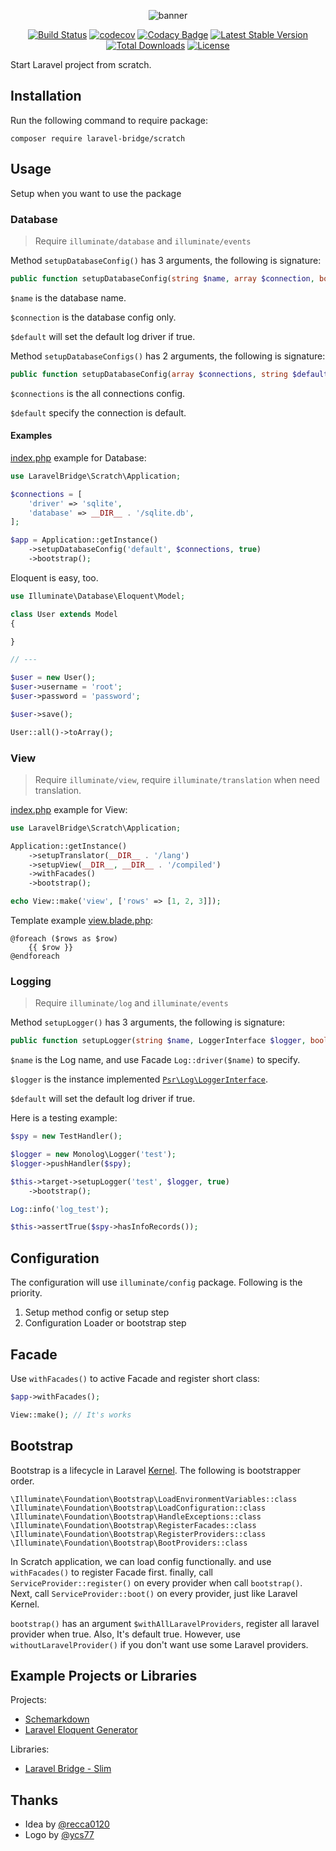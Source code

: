 <p align="center">
<img src="https://laravel-bridge.github.io/banner.svg" alt="banner">
</p>

<p align="center">
<a href="https://travis-ci.com/laravel-bridge/scratch"><img src="https://travis-ci.com/laravel-bridge/scratch.svg?branch=master" alt="Build Status"></a>
<a href="https://codecov.io/gh/laravel-bridge/scratch"><img src="https://codecov.io/gh/laravel-bridge/scratch/branch/master/graph/badge.svg" alt="codecov"></a>
<a href="https://www.codacy.com/gh/laravel-bridge/scratch"><img src="https://api.codacy.com/project/badge/Grade/f0b586d036aa4924a343051339b9b433" alt="Codacy Badge"></a>
<a href="https://packagist.org/packages/laravel-bridge/scratch"><img src="https://poser.pugx.org/laravel-bridge/scratch/v/stable" alt="Latest Stable Version"></a>
<a href="https://packagist.org/packages/laravel-bridge/scratch"><img src="https://poser.pugx.org/laravel-bridge/scratch/d/total.svg" alt="Total Downloads"></a>
<a href="https://packagist.org/packages/laravel-bridge/scratch"><img src="https://poser.pugx.org/laravel-bridge/scratch/license" alt="License"></a>
</p>

Start Laravel project from scratch.

## Installation

Run the following command to require package:

    composer require laravel-bridge/scratch

## Usage

Setup when you want to use the package

### Database

> Require `illuminate/database` and `illuminate/events`

Method `setupDatabaseConfig()` has 3 arguments, the following is signature:

```php
public function setupDatabaseConfig(string $name, array $connection, bool $default = false);
```

`$name` is the database name.

`$connection` is the database config only.

`$default` will set the default log driver if true.

Method `setupDatabaseConfigs()` has 2 arguments, the following is signature:

```php
public function setupDatabaseConfig(array $connections, string $default = 'default');
```

`$connections` is the all connections config.

`$default` specify the connection is default.

#### Examples

[index.php](/examples/database/index.php) example for Database:

```php
use LaravelBridge\Scratch\Application;

$connections = [
    'driver' => 'sqlite',
    'database' => __DIR__ . '/sqlite.db',
];

$app = Application::getInstance()
    ->setupDatabaseConfig('default', $connections, true)
    ->bootstrap();
```

Eloquent is easy, too.

```php
use Illuminate\Database\Eloquent\Model;

class User extends Model
{

}

// ---

$user = new User();
$user->username = 'root';
$user->password = 'password';

$user->save();

User::all()->toArray();
```

### View

> Require `illuminate/view`, require `illuminate/translation` when need translation.

[index.php](/examples/view/index.php) example for View: 

```php
use LaravelBridge\Scratch\Application;

Application::getInstance()
    ->setupTranslator(__DIR__ . '/lang')
    ->setupView(__DIR__, __DIR__ . '/compiled')
    ->withFacades()
    ->bootstrap();

echo View::make('view', ['rows' => [1, 2, 3]]);
```

Template example [view.blade.php](/examples/view/view.blade.php):

```blade
@foreach ($rows as $row)
    {{ $row }}
@endforeach
```

### Logging

> Require `illuminate/log` and `illuminate/events`

Method `setupLogger()` has 3 arguments, the following is signature:

```php
public function setupLogger(string $name, LoggerInterface $logger, bool $default = false);
```

`$name` is the Log name, and use Facade `Log::driver($name)` to specify.

`$logger` is the instance implemented [`Psr\Log\LoggerInterface`](https://www.php-fig.org/psr/psr-3/).

`$default` will set the default log driver if true.

Here is a testing example:

```php
$spy = new TestHandler();

$logger = new Monolog\Logger('test');
$logger->pushHandler($spy);

$this->target->setupLogger('test', $logger, true)
    ->bootstrap();

Log::info('log_test');

$this->assertTrue($spy->hasInfoRecords());
```

## Configuration

The configuration will use `illuminate/config` package. Following is the priority.

1. Setup method config or setup step
2. Configuration Loader or bootstrap step

## Facade

Use `withFacades()` to active Facade and register short class:

```php
$app->withFacades();

View::make(); // It's works
```

## Bootstrap

Bootstrap is a lifecycle in Laravel [Kernel](https://github.com/laravel/framework/blob/v7.1.0/src/Illuminate/Foundation/Http/Kernel.php#L37-L42). The following is bootstrapper order.

```
\Illuminate\Foundation\Bootstrap\LoadEnvironmentVariables::class
\Illuminate\Foundation\Bootstrap\LoadConfiguration::class
\Illuminate\Foundation\Bootstrap\HandleExceptions::class
\Illuminate\Foundation\Bootstrap\RegisterFacades::class
\Illuminate\Foundation\Bootstrap\RegisterProviders::class
\Illuminate\Foundation\Bootstrap\BootProviders::class
```

In Scratch application, we can load config functionally. and use `withFacades()` to register Facade first. finally, call `ServiceProvider::register()` on every provider when call `bootstrap()`. Next, call `ServiceProvider::boot()` on every provider, just like Laravel Kernel.

`bootstrap()` has an argument `$withAllLaravelProviders`, register all laravel provider when true. Also, It's default true. However, use `withoutLaravelProvider()` if you don't want use some Laravel providers. 

## Example Projects or Libraries

Projects:

* [Schemarkdown](https://github.com/MilesChou/schemarkdown)
* [Laravel Eloquent Generator](https://github.com/104corp/laravel-eloquent-generator)

Libraries:

* [Laravel Bridge - Slim](https://github.com/laravel-bridge/slim)

## Thanks

* Idea by [@recca0120](https://github.com/recca0120/laravel-bridge)
* Logo by [@ycs77](https://github.com/ycs77)
